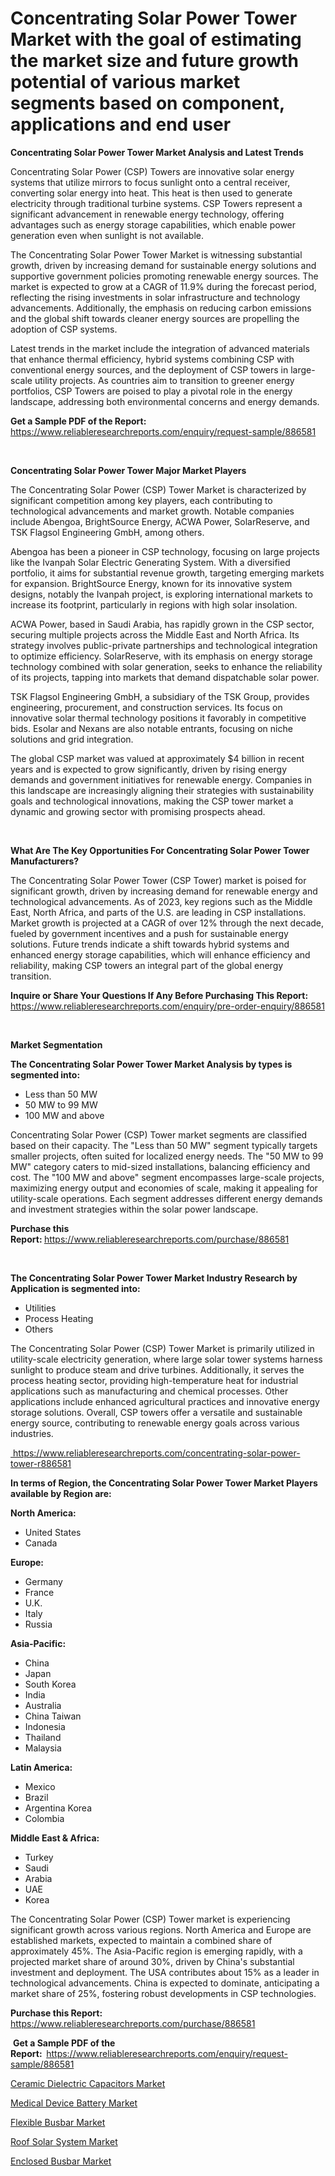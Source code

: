 <p><h1>Concentrating Solar Power Tower Market with the goal of estimating the market size and future growth potential of various market segments based on component, applications and end user</h1></p><p><strong>Concentrating Solar Power Tower Market Analysis and Latest Trends</strong></p>
<p><p>Concentrating Solar Power (CSP) Towers are innovative solar energy systems that utilize mirrors to focus sunlight onto a central receiver, converting solar energy into heat. This heat is then used to generate electricity through traditional turbine systems. CSP Towers represent a significant advancement in renewable energy technology, offering advantages such as energy storage capabilities, which enable power generation even when sunlight is not available.</p><p>The Concentrating Solar Power Tower Market is witnessing substantial growth, driven by increasing demand for sustainable energy solutions and supportive government policies promoting renewable energy sources. The market is expected to grow at a CAGR of 11.9% during the forecast period, reflecting the rising investments in solar infrastructure and technology advancements. Additionally, the emphasis on reducing carbon emissions and the global shift towards cleaner energy sources are propelling the adoption of CSP systems.</p><p>Latest trends in the market include the integration of advanced materials that enhance thermal efficiency, hybrid systems combining CSP with conventional energy sources, and the deployment of CSP towers in large-scale utility projects. As countries aim to transition to greener energy portfolios, CSP Towers are poised to play a pivotal role in the energy landscape, addressing both environmental concerns and energy demands.</p></p>
<p><strong>Get a Sample PDF of the Report:&nbsp;</strong> <a href="https://www.reliableresearchreports.com/enquiry/request-sample/886581?utm_campaign=33&utm_medium=2&utm_source=Github&utm_content=ia&utm_term=13022025&utm_id=concentrating-solar-power-tower">https://www.reliableresearchreports.com/enquiry/request-sample/886581</a></p>
<p>&nbsp;</p>
<p><strong>Concentrating Solar Power Tower Major Market Players</strong></p>
<p><p>The Concentrating Solar Power (CSP) Tower Market is characterized by significant competition among key players, each contributing to technological advancements and market growth. Notable companies include Abengoa, BrightSource Energy, ACWA Power, SolarReserve, and TSK Flagsol Engineering GmbH, among others.</p><p>Abengoa has been a pioneer in CSP technology, focusing on large projects like the Ivanpah Solar Electric Generating System. With a diversified portfolio, it aims for substantial revenue growth, targeting emerging markets for expansion. BrightSource Energy, known for its innovative system designs, notably the Ivanpah project, is exploring international markets to increase its footprint, particularly in regions with high solar insolation.</p><p>ACWA Power, based in Saudi Arabia, has rapidly grown in the CSP sector, securing multiple projects across the Middle East and North Africa. Its strategy involves public-private partnerships and technological integration to optimize efficiency. SolarReserve, with its emphasis on energy storage technology combined with solar generation, seeks to enhance the reliability of its projects, tapping into markets that demand dispatchable solar power.</p><p>TSK Flagsol Engineering GmbH, a subsidiary of the TSK Group, provides engineering, procurement, and construction services. Its focus on innovative solar thermal technology positions it favorably in competitive bids. Esolar and Nexans are also notable entrants, focusing on niche solutions and grid integration.</p><p>The global CSP market was valued at approximately $4 billion in recent years and is expected to grow significantly, driven by rising energy demands and government initiatives for renewable energy. Companies in this landscape are increasingly aligning their strategies with sustainability goals and technological innovations, making the CSP tower market a dynamic and growing sector with promising prospects ahead.</p></p>
<p>&nbsp;</p>
<p><strong>What Are The Key Opportunities For Concentrating Solar Power Tower Manufacturers?</strong></p>
<p><p>The Concentrating Solar Power Tower (CSP Tower) market is poised for significant growth, driven by increasing demand for renewable energy and technological advancements. As of 2023, key regions such as the Middle East, North Africa, and parts of the U.S. are leading in CSP installations. Market growth is projected at a CAGR of over 12% through the next decade, fueled by government incentives and a push for sustainable energy solutions. Future trends indicate a shift towards hybrid systems and enhanced energy storage capabilities, which will enhance efficiency and reliability, making CSP towers an integral part of the global energy transition.</p></p>
<p><strong>Inquire or Share Your Questions If Any Before Purchasing This Report:</strong> <a href="https://www.reliableresearchreports.com/enquiry/pre-order-enquiry/886581?utm_campaign=33&utm_medium=2&utm_source=Github&utm_content=ia&utm_term=13022025&utm_id=concentrating-solar-power-tower">https://www.reliableresearchreports.com/enquiry/pre-order-enquiry/886581</a></p>
<p>&nbsp;</p>
<p><strong>Market Segmentation</strong></p>
<p><strong>The Concentrating Solar Power Tower Market Analysis by types is segmented into:</strong></p>
<p><ul><li>Less than 50 MW</li><li>50 MW to 99 MW</li><li>100 MW and above</li></ul></p>
<p><p>Concentrating Solar Power (CSP) Tower market segments are classified based on their capacity. The "Less than 50 MW" segment typically targets smaller projects, often suited for localized energy needs. The "50 MW to 99 MW" category caters to mid-sized installations, balancing efficiency and cost. The "100 MW and above" segment encompasses large-scale projects, maximizing energy output and economies of scale, making it appealing for utility-scale operations. Each segment addresses different energy demands and investment strategies within the solar power landscape.</p></p>
<p><strong>Purchase this Report:&nbsp;</strong><a href="https://www.reliableresearchreports.com/purchase/886581?utm_campaign=33&utm_medium=2&utm_source=Github&utm_content=ia&utm_term=13022025&utm_id=concentrating-solar-power-tower">https://www.reliableresearchreports.com/purchase/886581</a></p>
<p>&nbsp;</p>
<p><strong>The Concentrating Solar Power Tower Market Industry Research by Application is segmented into:</strong></p>
<p><ul><li>Utilities</li><li>Process Heating</li><li>Others</li></ul></p>
<p><p>The Concentrating Solar Power (CSP) Tower Market is primarily utilized in utility-scale electricity generation, where large solar tower systems harness sunlight to produce steam and drive turbines. Additionally, it serves the process heating sector, providing high-temperature heat for industrial applications such as manufacturing and chemical processes. Other applications include enhanced agricultural practices and innovative energy storage solutions. Overall, CSP towers offer a versatile and sustainable energy source, contributing to renewable energy goals across various industries.</p></p>
<p><a href="https://www.reliableresearchreports.com/concentrating-solar-power-tower-r886581?utm_campaign=33&utm_medium=2&utm_source=Github&utm_content=ia&utm_term=13022025&utm_id=concentrating-solar-power-tower">&nbsp;https://www.reliableresearchreports.com/concentrating-solar-power-tower-r886581</a></p>
<p><strong>In terms of Region, the Concentrating Solar Power Tower Market Players available by Region are:</strong></p>
<p>
    <p> <strong> North America: </strong>
        <ul>
            <li>United States</li>
            <li>Canada</li>
        </ul>
        </p> 
    <p> <strong> Europe: </strong>
        <ul>
            <li>Germany</li>
            <li>France</li>
            <li>U.K.</li>
            <li>Italy</li>
            <li>Russia</li>
        </ul>
        </p> 
    <p> <strong> Asia-Pacific: </strong>
        <ul>
            <li>China</li>
            <li>Japan</li>
            <li>South Korea</li>
            <li>India</li>
            <li>Australia</li>
            <li>China Taiwan</li>
            <li>Indonesia</li>
            <li>Thailand</li>
            <li>Malaysia</li>
        </ul>
        </p> 
    <p> <strong> Latin America: </strong>
        <ul>
            <li>Mexico</li>
            <li>Brazil</li>
            <li>Argentina Korea</li>
            <li>Colombia</li>
        </ul>
        </p> 
    <p> <strong> Middle East & Africa: </strong>
        <ul>
            <li>Turkey</li>
            <li>Saudi</li>
            <li>Arabia</li>
            <li>UAE</li>
            <li>Korea</li>
        </ul>
    </p>
    </p>
<p><p>The Concentrating Solar Power (CSP) Tower market is experiencing significant growth across various regions. North America and Europe are established markets, expected to maintain a combined share of approximately 45%. The Asia-Pacific region is emerging rapidly, with a projected market share of around 30%, driven by China's substantial investment and deployment. The USA contributes about 15% as a leader in technological advancements. China is expected to dominate, anticipating a market share of 25%, fostering robust developments in CSP technologies.</p></p>
<p><strong>Purchase this Report: </strong><a href="https://www.reliableresearchreports.com/purchase/886581?utm_campaign=33&utm_medium=2&utm_source=Github&utm_content=ia&utm_term=13022025&utm_id=concentrating-solar-power-tower">https://www.reliableresearchreports.com/purchase/886581</a></p>
<p>&nbsp;<strong>Get a Sample PDF of the Report:&nbsp;&nbsp;</strong><a href="https://www.reliableresearchreports.com/enquiry/request-sample/886581?utm_campaign=33&utm_medium=2&utm_source=Github&utm_content=ia&utm_term=13022025&utm_id=concentrating-solar-power-tower">https://www.reliableresearchreports.com/enquiry/request-sample/886581</a></p>
<p><strong></strong></p>
<p><p><a href="https://github.com/lashaunm5st/Market-Research-Report-List-1/blob/main/ceramic-dielectric-capacitors-market.md?utm_campaign=33&utm_medium=2&utm_source=Github&utm_content=ia&utm_term=13022025&utm_id=concentrating-solar-power-tower">Ceramic Dielectric Capacitors Market</a></p><p><a href="https://github.com/kimberjam0i/Market-Research-Report-List-1/blob/main/medical-device-battery-market.md?utm_campaign=33&utm_medium=2&utm_source=Github&utm_content=ia&utm_term=13022025&utm_id=concentrating-solar-power-tower">Medical Device Battery Market</a></p><p><a href="https://github.com/antonioc6hal/Market-Research-Report-List-1/blob/main/flexible-busbar-market.md?utm_campaign=33&utm_medium=2&utm_source=Github&utm_content=ia&utm_term=13022025&utm_id=concentrating-solar-power-tower">Flexible Busbar Market</a></p><p><a href="https://github.com/ElviraLeka1962/Market-Research-Report-List-1/blob/main/roof-solar-system-market.md?utm_campaign=33&utm_medium=2&utm_source=Github&utm_content=ia&utm_term=13022025&utm_id=concentrating-solar-power-tower">Roof Solar System Market</a></p><p><a href="https://github.com/osbornrdaflalo/Market-Research-Report-List-1/blob/main/enclosed-busbar-market.md?utm_campaign=33&utm_medium=2&utm_source=Github&utm_content=ia&utm_term=13022025&utm_id=concentrating-solar-power-tower">Enclosed Busbar Market</a></p></p>